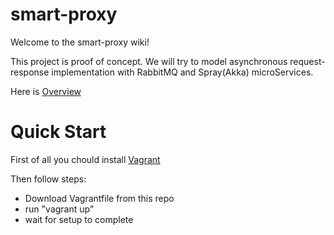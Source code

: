 # smart-proxy
Welcome to the smart-proxy wiki!

This project is proof of concept. We will try to model asynchronous request-response implementation with RabbitMQ and Spray(Akka) microServices.

Here is [Overview](https://github.com/irybakov/smart-proxy/wiki/Overview)

# Quick Start

First of all you chould install [Vagrant](https://www.vagrantup.com/)

Then follow steps:
   - Download  Vagrantfile from this repo
   - run "vagrant up"
   - wait for setup to complete
  
